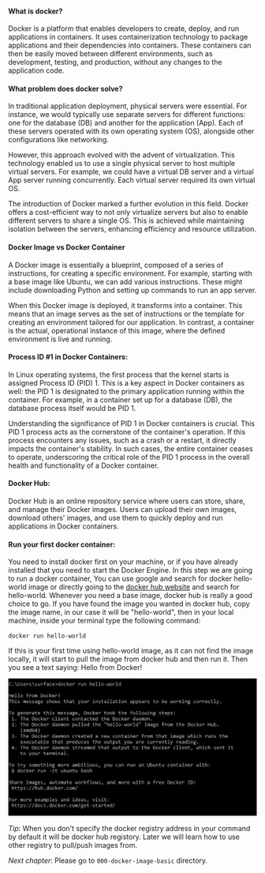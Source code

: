 #### What is docker?
Docker is a platform that enables developers to create, deploy, and run applications in containers. It uses containerization technology to package applications and their dependencies into containers. These containers can then be easily moved between different environments, such as development, testing, and production, without any changes to the application code.

#### What problem does docker solve?
In traditional application deployment, physical servers were essential. For instance, we would typically use separate servers for different functions: one for the database (DB) and another for the application (App). Each of these servers operated with its own operating system (OS), alongside other configurations like networking.

However, this approach evolved with the advent of virtualization. This technology enabled us to use a single physical server to host multiple virtual servers. For example, we could have a virtual DB server and a virtual App server running concurrently. Each virtual server required its own virtual OS.

The introduction of Docker marked a further evolution in this field. Docker offers a cost-efficient way to not only virtualize servers but also to enable different servers to share a single OS. This is achieved while maintaining isolation between the servers, enhancing efficiency and resource utilization.

#### Docker Image vs Docker Container
A Docker image is essentially a blueprint, composed of a series of instructions, for creating a specific environment. For example, starting with a base image like Ubuntu, we can add various instructions. These might include downloading Python and setting up commands to run an app server.

When this Docker image is deployed, it transforms into a container. This means that an image serves as the set of instructions or the template for creating an environment tailored for our application. In contrast, a container is the actual, operational instance of this image, where the defined environment is live and running.

#### Process ID #1 in Docker Containers:

In Linux operating systems, the first process that the kernel starts is assigned Process ID (PID) 1. This is a key aspect in Docker containers as well: the PID 1 is designated to the primary application running within the container. For example, in a container set up for a database (DB), the database process itself would be PID 1.

Understanding the significance of PID 1 in Docker containers is crucial. This PID 1 process acts as the cornerstone of the container's operation. If this process encounters any issues, such as a crash or a restart, it directly impacts the container's stability. In such cases, the entire container ceases to operate, underscoring the critical role of the PID 1 process in the overall health and functionality of a Docker container.

#### Docker Hub:
Docker Hub is an online repository service where users can store, share, and manage their Docker images. Users can upload their own images, download others' images, and use them to quickly deploy and run applications in Docker containers.

#### Run your first docker container:
You need to install docker first on your machine, or if you have already installed that you need to start the Docker Engine.
In this step we are going to run a docker container, You can use google and search for docker hello-world image or directly going to the [docker hub website](https://hub.docker.com/ ) and search for hello-world. Whenever you need a base image, docker hub is really a good choice to go. If you have found the image you wanted in docker hub, copy the image name, in our case it will be "hello-world", then in your local machine, inside your terminal type the following command:

```docker
docker run hello-world
```

If this is your first time using hello-world image, as it can not find the image locally, it will start to pull the image from docker hub and then run it. Then you see a text saying: Hello from Docker!

![Hello from Docker!](./images/hello-world.jpg "Hello from Docker!")


*Tip*: When you don't specify the docker registry address in your command by default it will be docker hub registory. Later we will learn how to use other registry to pull/push images from.


*Next chapter*: Please go to `000-docker-image-basic` directory.